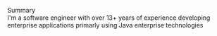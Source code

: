 Summary  
I'm a software engineer with over 13+ years of experience developing enterprise applications primarly using Java enterprise technologies
